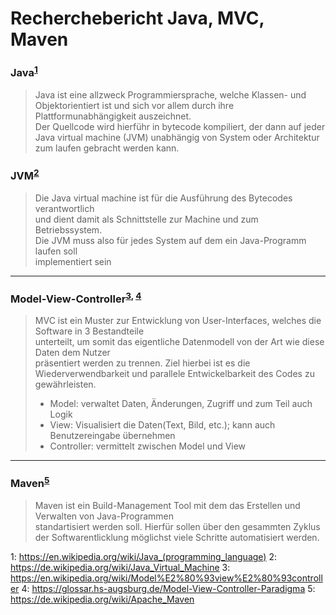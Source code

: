 # **Recherchebericht Java, MVC, Maven**



### Java<sup>[1](#ref_java)</sup>
> Java ist eine allzweck Programmiersprache, welche Klassen- und Objektorientiert ist 
> und sich vor allem durch ihre Plattformunabhängigkeit auszeichnet.  
> Der Quellcode wird hierführ in bytecode kompiliert, der dann auf jeder Java virtual machine (JVM)
> unabhängig von System oder Architektur zum laufen gebracht werden kann.
### JVM<sup>[2](#ref_jvm)</sup>
> Die Java virtual machine ist für die Ausführung des Bytecodes verantwortlich  
> und dient damit als Schnittstelle zur Machine und zum Betriebssystem.  
> Die JVM muss also für jedes System auf dem ein Java-Programm laufen soll  
> implementiert sein

------

### Model-View-Controller<sup>[3](#ref_mvc1), [4](#ref_mvc2)</sup>
> MVC ist ein Muster zur Entwicklung von User-Interfaces, welches die Software in 3 Bestandteile  
> unterteilt, um somit das eigentliche Datenmodell von der Art wie diese Daten dem Nutzer  
> präsentiert werden zu trennen. 
> Ziel hierbei ist es die Wiederverwendbarkeit und parallele Entwickelbarkeit des Codes zu  
> gewährleisten.
> * Model: verwaltet Daten, Änderungen, Zugriff und zum Teil auch Logik
> * View: Visualisiert die Daten(Text, Bild, etc.); kann auch Benutzereingabe übernehmen
> * Controller: vermittelt zwischen Model und View

-----

### Maven<sup>[5](#ref_maven)</sup>
> Maven ist ein Build-Management Tool mit dem das Erstellen und Verwalten von Java-Programmen  
> standartisiert werden soll. Hierfür sollen über den gesammten Zyklus der Softwarentlicklung
> möglichst viele Schritte automatisiert werden.




  
    
<a name="ref_java">1</a>: https://en.wikipedia.org/wiki/Java_(programming_language)
<a name="ref_jvm">2</a>: https://de.wikipedia.org/wiki/Java_Virtual_Machine
<a name="ref_mvc1">3</a>: https://en.wikipedia.org/wiki/Model%E2%80%93view%E2%80%93controller
<a name="ref_mvc2">4</a>: https://glossar.hs-augsburg.de/Model-View-Controller-Paradigma
<a name="ref_maven">5</a>: https://de.wikipedia.org/wiki/Apache_Maven